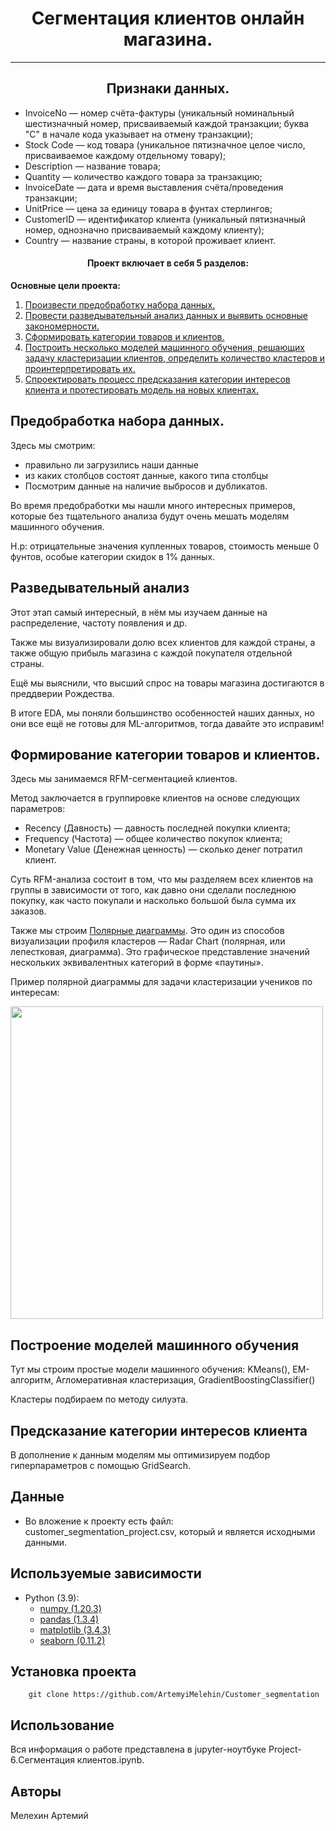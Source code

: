 # <center> Сегментация клиентов онлайн магазина.
---
## <center> Признаки данных.

* InvoiceNo — номер счёта-фактуры (уникальный номинальный шестизначный номер, присваиваемый каждой транзакции; буква "C" в начале кода указывает на отмену транзакции);
* Stock Code — код товара (уникальное пятизначное целое число, присваиваемое каждому отдельному товару);
* Description — название товара;
* Quantity — количество каждого товара за транзакцию; 
* InvoiceDate — дата и время выставления счёта/проведения транзакции;
* UnitPrice — цена за единицу товара в фунтах стерлингов;
* CustomerID — идентификатор клиента (уникальный пятизначный номер, однозначно присваиваемый каждому клиенту);
* Country — название страны, в которой проживает клиент.

#### <center> Проект включает в себя 5 разделов:

**Основные цели проекта:**
1. [Произвести предобработку набора данных.](#Предобработка-набора-данных.)
2. [Провести разведывательный анализ данных и выявить основные закономерности.](#Разведывательный-анализ)
3. [Сформировать категории товаров и клиентов.](#Формирование-категории-товаров-и-клиентов.) 
4. [Построить несколько моделей машинного обучения, решающих задачу кластеризации клиентов, определить количество кластеров и проинтерпретировать их.](#Построение-моделей-машинного-обучения)
5. [Спроектировать процесс предсказания категории интересов клиента и протестировать модель на новых клиентах.](#Предсказание-категории-интересов-клиента)


## Предобработка набора данных.
Здесь мы смотрим: 
- правильно ли загрузились наши данные
- из каких столбцов состоят данные, какого типа столбцы
- Посмотрим данные на наличие выбросов и дубликатов.

Во время предобработки мы нашли много интересных примеров, которые без тщательного анализа будут очень мешать моделям машинного обучения.

Н.р: отрицательные значения купленных товаров, стоимость меньше 0 фунтов, особые категории скидок в 1% данных.

## Разведывательный анализ
Этот этап самый интересный, в нём мы изучаем данные на распределение, частоту появления и др.

Также мы визуализировали долю всех клиентов для каждой страны, а также общую прибыль магазина с каждой покупателя отдельной страны.

Ещё мы выяснили, что высший спрос на товары магазина достигаются в преддверии Рождества.

В итоге EDA, мы поняли большинство особенностей наших данных, но они все ещё не готовы для ML-алгоритмов, тогда давайте это исправим!

## Формирование категории товаров и клиентов.
Здесь мы занимаемся RFM-сегментацией клиентов.

Метод заключается в группировке клиентов на основе следующих параметров:
* Recency (Давность) — давность последней покупки клиента;
* Frequency (Частота) — общее количество покупок клиента;
* Monetary Value (Денежная ценность) — сколько денег потратил клиент.

Суть RFM-анализа состоит в том, что мы разделяем всех клиентов на группы в зависимости от того, как давно они сделали последнюю покупку, как часто покупали и насколько большой была сумма их заказов.

Также мы строим [Полярные диаграммы](https://learn.microsoft.com/ru-ru/sql/reporting-services/report-design/polar-charts-report-builder-and-ssrs?view=sql-server-ver16). Это один из способов визуализации профиля кластеров — Radar Chart (полярная, или лепестковая, диаграмма). Это графическое представление значений нескольких эквивалентных категорий в форме «паутины».

Пример полярной диаграммы для задачи кластеризации учеников по интересам:

<img src=https://www.datanovia.com/en/wp-content/uploads/2020/12/radar-chart-in-r-customized-fmstb-radar-chart-1.png width=500>

## Построение моделей машинного обучения
Тут мы строим простые модели машинного обучения: KMeans(), EM-алгоритм, Агломеративная кластеризация, GradientBoostingClassifier()

Кластеры подбираем по методу силуэта.

## Предсказание категории интересов клиента

В дополнение к данным моделям мы оптимизируем подбор гиперпараметров с помощью GridSearch.

## Данные

* Во вложение к проекту есть файл: customer_segmentation_project.csv, который и является исходными данными.

## Используемые зависимости
* Python (3.9):
    * [numpy (1.20.3)](https://numpy.org)
    * [pandas (1.3.4)](https://pandas.pydata.org)
    * [matplotlib (3.4.3)](https://matplotlib.org)
    * [seaborn (0.11.2)](https://seaborn.pydata.org)
    
## Установка проекта
```
    git clone https://github.com/ArtemyiMelehin/Customer_segmentation
```

## Использование
Вся информация о работе представлена в jupyter-ноутбуке Project-6.Сегментация клиентов.ipynb.

## Авторы

Мелехин Артемий
